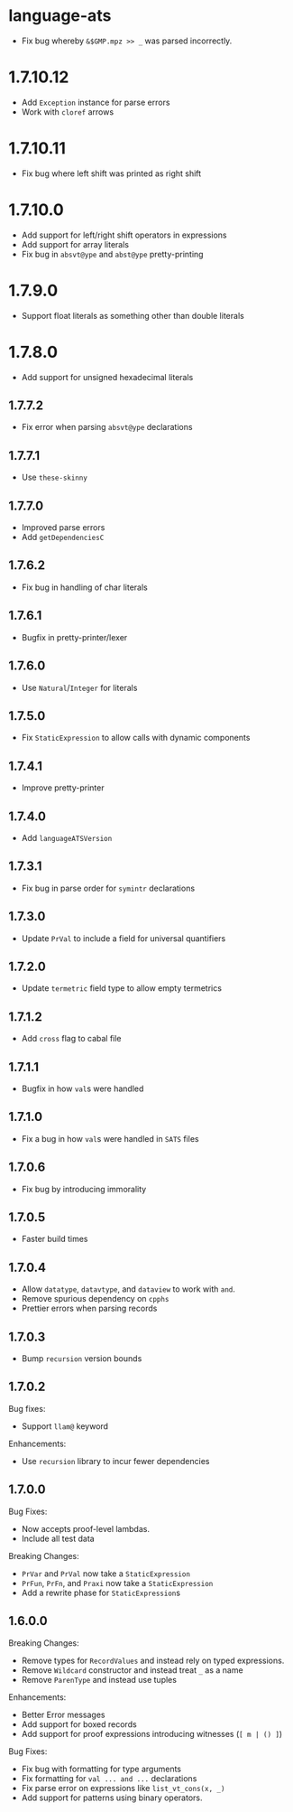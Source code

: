 # language-ats

  * Fix bug whereby `&$GMP.mpz >> _` was parsed incorrectly.

# 1.7.10.12

  * Add `Exception` instance for parse errors
  * Work with `cloref` arrows

# 1.7.10.11

  * Fix bug where left shift was printed as right shift

# 1.7.10.0

  * Add support for left/right shift operators in expressions
  * Add support for array literals
  * Fix bug in `absvt@ype` and `abst@ype` pretty-printing

# 1.7.9.0

  * Support float literals as something other than double literals

# 1.7.8.0

  * Add support for unsigned hexadecimal literals

## 1.7.7.2

  * Fix error when parsing `absvt@ype` declarations

## 1.7.7.1

  * Use `these-skinny`

## 1.7.7.0

  * Improved parse errors
  * Add `getDependenciesC`

## 1.7.6.2

  * Fix bug in handling of char literals

## 1.7.6.1

  * Bugfix in pretty-printer/lexer

## 1.7.6.0

  * Use `Natural`/`Integer` for literals

## 1.7.5.0

  * Fix `StaticExpression` to allow calls with dynamic components

## 1.7.4.1

  * Improve pretty-printer

## 1.7.4.0

  * Add `languageATSVersion`

## 1.7.3.1

  * Fix bug in parse order for `symintr` declarations

## 1.7.3.0

  * Update `PrVal` to include a field for universal quantifiers

## 1.7.2.0

  * Update `termetric` field type to allow empty termetrics

## 1.7.1.2

  * Add `cross` flag to cabal file

## 1.7.1.1

  * Bugfix in how `val`s were handled

## 1.7.1.0

  * Fix a bug in how `val`s were handled in `SATS` files

## 1.7.0.6

  * Fix bug by introducing immorality

## 1.7.0.5

  * Faster build times

## 1.7.0.4

  * Allow `datatype`, `datavtype`, and `dataview` to work with `and`.
  * Remove spurious dependency on `cpphs`
  * Prettier errors when parsing records

## 1.7.0.3

  * Bump `recursion` version bounds

## 1.7.0.2

Bug fixes:

  * Support `llam@` keyword

Enhancements:

  * Use `recursion` library to incur fewer dependencies

## 1.7.0.0

Bug Fixes:

  * Now accepts proof-level lambdas.
  * Include all test data

Breaking Changes:

  * `PrVar` and `PrVal` now take a `StaticExpression`
  * `PrFun`, `PrFn`, and `Praxi` now take a `StaticExpression`
  * Add a rewrite phase for `StaticExpression`s

## 1.6.0.0

Breaking Changes:

  * Remove types for `RecordValues` and instead rely on typed expressions.
  * Remove `Wildcard` constructor and instead treat `_` as a name
  * Remove `ParenType` and instead use tuples

Enhancements:

  * Better Error messages
  * Add support for boxed records
  * Add support for proof expressions introducing witnesses (`[ m | () ]`)

Bug Fixes:

  * Fix bug with formatting for type arguments
  * Fix formatting for `val ... and ...` declarations
  * Fix parse error on expressions like `list_vt_cons(x, _)`
  * Add support for patterns using binary operators.
